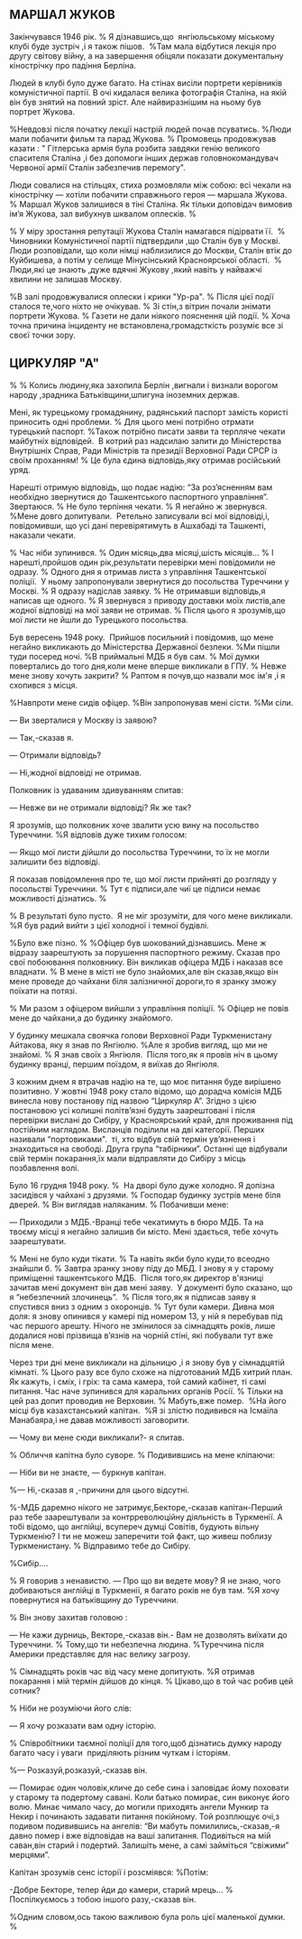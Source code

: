 ## МАРШАЛ ЖУКОВ

Закінчувався 1946 рік.
% Я дізнавшись,що  янгіюльському міському клубі буде зустріч ,і я також пішов.
 %Там мала відбутися лекція про другу світову війну, а на завершення обіцяли показати документальну кінострічку про падіння Берліна.

Людей в клубі було дуже багато.
На стінах висіли портрети керівників комуністичної партії.
В очі кидалася велика фотографія Сталіна, на якій він був знятий на повний зріст.
Але найвиразнішим на ньому був портрет Жукова.

%Невдовзі після початку лекції настрій людей почав псуватись.
%Люди мали побачити фильм та парад Жукова.
% Промовець продовжував казати : " Гітлерська армія була розбита завдяки генію великого спасителя Сталіна ,і без допомоги інших держав головнокомандувач Червоної армії Сталін забезпечив перемогу".

Люди совалися на стільцях, стиха розмовляли між собою: всі чекали на кінострічку — хотіли побачити справжнього героя — маршала Жукова.
% Маршал Жуков залишився в тіні Сталіна.
Як тільки доповідач вимовив ім’я Жукова, зал вибухнув шквалом оплесків.
%

% У міру зростання репутації Жукова Сталін намагався підірвати її. 
% Чиновники Комуністичної партії підтвердили ,що Сталін був у Москві.
Люди розповідали, що коли німці наблизилися до Москви, Сталін втік до Куйбишева, а потім у селище Мінусінський Красноярської області.
 % Люди,які це знають ,дуже вдячні Жукову ,який навіть у найважчі хвилини не залишав Москву.

%В залі продовжувалися оплески і крики "Ур-ра".
% Після цієї події сталося те,чого ніхто не очікував.
% Зі стін,з вітрин почали знімати портрети Жукова.
% Газети не дали ніякого пояснення цій події.
% Хоча точна причина інциденту не встановлена,громадсткість розуміє все зі своєї точки зору.

## ЦИРКУЛЯР "А"
%
% Колись людину,яка захопила Берлін ,вигнали і визнали ворогом народу ,зрадника Батьківщини,шпигуна іноземних держав.

Мені, як турецькому громадянину, радянський паспорт замість користі приносить одні проблеми.
% Для цього мені потрібно отрмати турецький паспорт.
%Також потрібно писати заяви та терпляче чекати майбутніх відповідей. 
В котрий раз надсилаю запити до Міністерства Внутрішніх Справ, Ради Міністрів та президії Верховної Ради СРСР із своїм проханням!
% Це була єдина відповідь,яку отримав російський уряд.


Нарешті отримую відповідь, що подає надію: “За роз’ясненням вам необхідно звернутися до Ташкентського паспортного управління”. Звертаюся.
% Не було терпіння чекати.
% Я негайно ж звернувся.
%Мене довго допитували.
 Ретельно записували всі мої відповіді,і, повідомивши, що усі дані перевірятимуть в Ашхабаді та Ташкенті, наказали чекати.

% Час ніби зупинився.
% Один місяць,два місяці,шість місяців...
% І нарешті,пройшов один рік,результати перевірки мені повідомили не одразу.
% Одного дня я отримав листа з управління Ташкентської поліції.
 У ньому запропонували звернутися до посольства Туреччини у Москві.
% Я одразу надіслав заявку.
% Не отримавши відповідь,я написав ще одного.
% Я звернувся з приводу доставки моїх листів,але жодної відповіді на мої заяви не отримав.
% Після цього я зрозумів,що мої листи не йшли до Турецького посольства.

Був вересень 1948 року.
 Прийшов посильний і повідомив, що мене негайно викликають до Міністерства Державної безпеки.
%Ми пішли туди посеред ночі.
%В приймальні МДБ я був сам.
% Мої думки повертались до того дня,коли мене вперше викликали в ГПУ.
% Невже мене знову хочуть закрити?
% Раптом я почув,що назвали моє ім'я ,і я схопився з місця.

%Навпроти мене сидів офіцер.
%Він запропонував мені сісти.
%Ми сіли.

— Ви зверталися у Москву із заявою?

— Так,-сказав я.

— Отримали відповідь?

— Ні,жодної відповіді не отримав.

Полковник із удаваним здивуванням спитав:

— Невже ви не отримали відповіді?
Як же так?

Я зрозумів, що полковник хоче звалити усю вину на посольство Туреччини.
%Я відповів дуже тихим голосом:

— Якщо мої листи дійшли до посольства Туреччини, то їх не могли залишити без відповіді.

Я показав повідомлення про те, що мої листи прийняті до розгляду у посольстві Туреччини.
% Тут є підписи,але чиї це підписи немає можливості дізнатись.
%

% В результаті було пусто.
 Я не міг зрозуміти, для чого мене викликали.
%Я був радий вийти з цієї холодної і темної будівлі.

%Було вже пізно.
%
%Офіцер був шокований,дізнавшись.
Мене ж відразу заарештують за порушення паспортного режиму.
Сказав про свої побоювання полковнику.
Він викликав офіцера МДБ і наказав все владнати.
% В мене в місті не було знайомих,але він сказав,якщо він мене проведе до чайхани біля залізничної дороги,то я зранку зможу поїхати на потязі.

% Ми разом з офіцером вийшли з управління поліції.
% Офіцер не повів мене до чайхани,а до будинку знайомого.

У будинку мешкала своячка голови Верховної Ради Туркменистану Айтакова, яку я знав по Янгіюлю.
%Але я зробив вигляд, що ми не знайомі.
% Я знав своїх з Янгіюля.
 Після того,як я провів ніч в цьому будинку вранці, першим поїздом, я виїхав до Янгіюля.

З кожним днем я втрачав надію на те, що моє питання буде вирішено позитивно.
У жовтні 1948 року стало відомо, що дорадча комісія МДБ винесла нову постанову під назвою “Циркуляр А”.
Згідно з цією постановою усі колишні політв’язні будуть заарештовані і після перевірки вислані до Сибіру, у Красноярський край, для проживання під постійним наглядом.
Висланців поділили на дві категорії.
Перших називали “портовиками".
 ті, хто відбув свій термін ув’язнення і знаходиться на свободі.
Друга група “табірники”. Останні ще відбували свій термін покарання,їх мали відправляти до Сибіру з місць позбавлення волі.

Було 16 грудня 1948 року.
%  На дворі було дуже холодно.
Я допізна засидівся у чайхані з друзями.
% Господар будинку зустрів мене біля дверей.
% Він виглядав наляканим.
% Побачивши мене:

— Приходили з МДБ.-Вранці тебе чекатимуть в бюро МДБ.
Та на твоєму місці я негайно залишив би місто.
Мені здається, тебе хочуть заарештувати.

% Мені не було куди тікати.
% Та навіть якби було куди,то всеодно знайшли б.
% Завтра зранку знову піду до МБД.
І знову я у старому приміщенні ташкентського МДБ.
 Після того,як директор в'язниці зачитав мені документ він дав мені заяву.
 У документі було сказано, що я “небезпечний злочинець”.
 % Після того,як я підписав заяву я спустився вниз з одним з охоронців.
% Тут були камери.
Дивна моя доля: я знову опинився у камері під номером 13, у ній я перебував під час першого арешту.
Нічого не змінилося за сімнадцять років, лише додалися нові прізвища в’язнів на чорній стіні, які побували тут вже після мене.

Через три дні мене викликали на дільницю ,і я знову був у сімнадцятій кімнаті.
% Цього разу все було схоже на підготований МДБ хитрий план.
Як кажуть, і сміх, і гріх: та сама камера, той самий кабінет, ті самі питання.
Час наче зупинився для каральних органів Росії.
% Тільки на цей раз допит проводив не Верховин.
% Мабуть,вже помер.
 %На його місці був казахстанський капітан.
 %Я зі злістю подивився на Ісмаїла Манабаяра,і не давав можливості заговорити.

— Чому ви мене сюди викликали?- я спитав.

% Обличчя капітна було суворе.
% Подивившись на мене кліпаючи:

— Ніби ви не знаєте, — буркнув капітан.

%— Ні,-сказав я ,-причини для цього відсутні.

%-МДБ даремно нікого не затримує,Бекторе,-сказав капітан-Перший раз тебе заарештували за контрреволюційну діяльність в Туркменії.
А тобі відомо, що англійці, всупереч думці Совітів, будують вільну Туркменію?
І ти не можеш заперечити той факт, що живеш поблизу Туркменистану.
% Відправимо тебе до Сибіру.

%Сибір....

% Я говорив з ненавистю.
— Про що ви ведете мову?
Я не знаю, чого добиваються англійці в Туркменії, я багато років не був там.
%Я хочу повернутися на батьківщину до Туреччини.

% Він знову захитав головою :

— Не кажи дурниць, Векторе,-сказав він.- Вам не дозволять виїхати до Туреччини.
% Тому,що ти небезпечна людина.
%Туреччина після Америки представляє для нас велику загрозу.


% Сімнадцять років час від часу мене допитують.
%Я отримав покарання і мій термін дійшов до кінця.
% Цікаво,що в той час робив цей сотник?

% Ніби не розуміючи його слів:

— Я хочу розказати вам одну історію.

% Співробітники таємної поліції для того,щоб дізнатись думку народу багато часу і уваги  приділяють різним чуткам і історіям.

%— Розказуй,розказуй,-сказав він.

— Помирає один чоловік,кличе до себе сина і заповідає йому поховати у старому та подертому савані.
Коли батько помирає, син виконує його волю.
Минає чимало часу, до могили приходять ангели Мункир та Некир і починають задавати питання покійному.
Той розплющує очі,з подивом подивившись на ангелів: “Ви мабуть помилились,-сказав,-я давно помер і вже відповідав на ваші запитання.
Подивіться на мій саван,він старий і подертий.
Залишіть мене, а самі займіться “свіжими” мерцями”.

Капітан зрозумів сенс історії і розсміявся:
%Потім:

-Добре Бекторе, тепер йди до камери, старий мрець...
% Поспілкуємось з тобою іншого разу,-сказав він.

%Одним словом,ось такою важливою була роль цієї маленької думки.
%